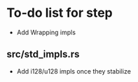 To-do list for step
===================

 - Add Wrapping<T> impls

src/std_impls.rs
----------------

 - Add i128/u128 impls once they stabilize